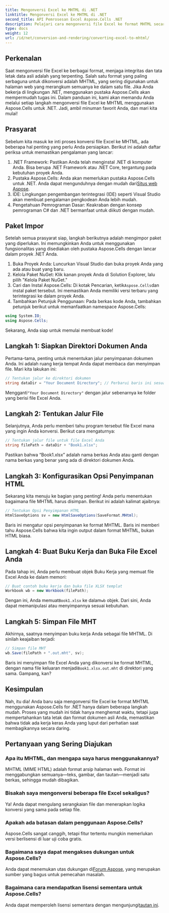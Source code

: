 ```yaml
---
title: Mengonversi Excel ke MHTML di .NET
linktitle: Mengonversi Excel ke MHTML di .NET
second_title: API Pemrosesan Excel Aspose.Cells .NET
description: Pelajari cara mengonversi file Excel ke format MHTML secara efisien di .NET dengan Aspose.Cells, yang akan meningkatkan kemampuan pelaporan dan berbagi data Anda.
type: docs
weight: 12
url: /id/net/conversion-and-rendering/converting-excel-to-mhtml/
---
```

## Perkenalan

Saat mengonversi file Excel ke berbagai format, menjaga integritas dan tata letak data asli adalah yang terpenting. Salah satu format yang paling serbaguna untuk dikonversi adalah MHTML, yang sering digunakan untuk halaman web yang merangkum semuanya ke dalam satu file. Jika Anda bekerja di lingkungan .NET, menggunakan pustaka Aspose.Cells akan mempermudah tugas ini. Dalam panduan ini, kami akan memandu Anda melalui setiap langkah mengonversi file Excel ke MHTML menggunakan Aspose.Cells untuk .NET. Jadi, ambil minuman favorit Anda, dan mari kita mulai!

## Prasyarat

Sebelum kita masuk ke inti proses konversi file Excel ke MHTML, ada beberapa hal penting yang perlu Anda persiapkan. Berikut ini adalah daftar periksa untuk memastikan pengalaman yang lancar:

1. .NET Framework: Pastikan Anda telah menginstal .NET di komputer Anda. Bisa berupa .NET Framework atau .NET Core, tergantung pada kebutuhan proyek Anda.
2.  Pustaka Aspose.Cells: Anda akan memerlukan pustaka Aspose.Cells untuk .NET. Anda dapat mengunduhnya dengan mudah dari[Situs web Aspose](https://releases.aspose.com/cells/net/).
3. IDE: Lingkungan pengembangan terintegrasi (IDE) seperti Visual Studio akan membuat pengalaman pengkodean Anda lebih mudah.
4. Pengetahuan Pemrograman Dasar: Keakraban dengan konsep pemrograman C# dan .NET bermanfaat untuk diikuti dengan mudah.

## Paket Impor

Setelah semua prasyarat siap, langkah berikutnya adalah mengimpor paket yang diperlukan. Ini memungkinkan Anda untuk menggunakan fungsionalitas yang disediakan oleh pustaka Aspose.Cells dengan lancar dalam proyek .NET Anda.

1. Buka Proyek Anda: Luncurkan Visual Studio dan buka proyek Anda yang ada atau buat yang baru.
2. Kelola Paket NuGet: Klik kanan proyek Anda di Solution Explorer, lalu pilih "Kelola Paket NuGet."
3.  Cari dan Instal Aspose.Cells: Di kotak Pencarian, ketik`Aspose.Cells`dan instal paket tersebut. Ini memastikan Anda memiliki versi terbaru yang terintegrasi ke dalam proyek Anda.
4. Tambahkan Petunjuk Penggunaan: Pada berkas kode Anda, tambahkan petunjuk berikut untuk memanfaatkan namespace Aspose.Cells:

```csharp
using System.IO;
using Aspose.Cells;
```

Sekarang, Anda siap untuk memulai membuat kode!

## Langkah 1: Siapkan Direktori Dokumen Anda

Pertama-tama, penting untuk menentukan jalur penyimpanan dokumen Anda. Ini adalah ruang kerja tempat Anda dapat membaca dan menyimpan file. Mari kita lakukan ini:

```csharp
// Tentukan jalur ke direktori dokumen
string dataDir = "Your Document Directory"; // Perbarui baris ini sesuai kebutuhan
```

 Mengganti`"Your Document Directory"` dengan jalur sebenarnya ke folder yang berisi file Excel Anda.

## Langkah 2: Tentukan Jalur File

Selanjutnya, Anda perlu memberi tahu program tersebut file Excel mana yang ingin Anda konversi. Berikut cara mengaturnya:

```csharp
// Tentukan jalur file untuk file Excel Anda
string filePath = dataDir + "Book1.xlsx";
```

Pastikan bahwa “Book1.xlsx” adalah nama berkas Anda atau ganti dengan nama berkas yang benar yang ada di direktori dokumen Anda.

## Langkah 3: Konfigurasikan Opsi Penyimpanan HTML

Sekarang kita menuju ke bagian yang penting! Anda perlu menentukan bagaimana file MHTML harus disimpan. Berikut ini adalah kalimat ajaibnya:

```csharp
// Tentukan Opsi Penyimpanan HTML
HtmlSaveOptions sv = new HtmlSaveOptions(SaveFormat.MHtml);
```

Baris ini mengatur opsi penyimpanan ke format MHTML. Baris ini memberi tahu Aspose.Cells bahwa kita ingin output dalam format MHTML, bukan HTML biasa.

## Langkah 4: Buat Buku Kerja dan Buka File Excel Anda

Pada tahap ini, Anda perlu membuat objek Buku Kerja yang memuat file Excel Anda ke dalam memori:

```csharp
// Buat contoh buku kerja dan buka file XLSX templat
Workbook wb = new Workbook(filePath);
```

 Dengan ini, Anda memuat`Book1.xlsx` ke dalam`wb` objek. Dari sini, Anda dapat memanipulasi atau menyimpannya sesuai kebutuhan.

## Langkah 5: Simpan File MHT

Akhirnya, saatnya menyimpan buku kerja Anda sebagai file MHTML. Di sinilah keajaiban terjadi:

```csharp
// Simpan file MHT
wb.Save(filePath + ".out.mht", sv);
```

 Baris ini menyimpan file Excel Anda yang dikonversi ke format MHTML, dengan nama file keluaran menjadi`Book1.xlsx.out.mht` di direktori yang sama. Gampang, kan?

## Kesimpulan

Nah, itu dia! Anda baru saja mengonversi file Excel ke format MHTML menggunakan Aspose.Cells for .NET hanya dalam beberapa langkah mudah. Proses yang mudah ini tidak hanya menghemat waktu, tetapi juga mempertahankan tata letak dan format dokumen asli Anda, memastikan bahwa tidak ada kerja keras Anda yang luput dari perhatian saat membagikannya secara daring.

## Pertanyaan yang Sering Diajukan

### Apa itu MHTML, dan mengapa saya harus menggunakannya?
MHTML (MIME HTML) adalah format arsip halaman web. Format ini menggabungkan semuanya—teks, gambar, dan tautan—menjadi satu berkas, sehingga mudah dibagikan.

### Bisakah saya mengonversi beberapa file Excel sekaligus?
Ya! Anda dapat mengulang serangkaian file dan menerapkan logika konversi yang sama pada setiap file.

### Apakah ada batasan dalam penggunaan Aspose.Cells?
Aspose.Cells sangat canggih, tetapi fitur tertentu mungkin memerlukan versi berlisensi di luar uji coba gratis.

### Bagaimana saya dapat mengakses dukungan untuk Aspose.Cells?
 Anda dapat menemukan utas dukungan di[Forum Aspose](https://forum.aspose.com/c/cells/9), yang merupakan sumber yang bagus untuk pemecahan masalah.

### Bagaimana cara mendapatkan lisensi sementara untuk Aspose.Cells?
 Anda dapat memperoleh lisensi sementara dengan mengunjungi[tautan ini](https://purchase.aspose.com/temporary-license/).